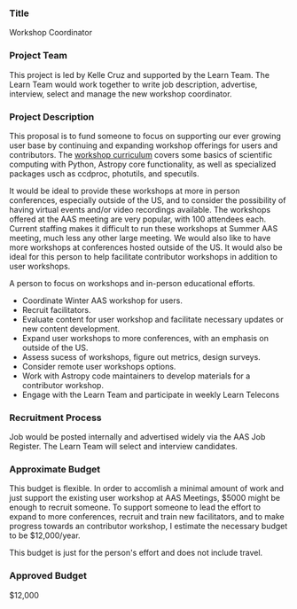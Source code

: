 ### Title
Workshop Coordinator

### Project Team
This project is led by Kelle Cruz and supported by the Learn Team. The Learn Team would work together to write job description, advertise, interview, select and manage the new workshop coordinator.

### Project Description
This proposal is to fund someone to focus on supporting our ever growing user base by continuing and expanding workshop offerings for users and contributors. The [workshop curriculum](https://github.com/astropy/astropy-workshop) covers some basics of scientific computing with Python, Astropy core functionality, as well as specialized packages usch as ccdproc, photutils, and specutils. 

It would be ideal to provide these workshops at more in person conferences, especially outside of the US, and to consider the possibility of having virtual events and/or video recordings available.
The workshops offered at the AAS meeting are very popular, with 100 attendees each. Current staffing makes it difficult to run these workshops at Summer AAS meeting, much less any other large meeting. We would also like to have more workshops at conferences hosted outside of the US. It would also be ideal for this person to help facilitate contributor workshops in addition to user workshops.

A person to focus on workshops and in-person educational efforts. 
- Coordinate Winter AAS workshop for users.
- Recruit facilitators.
- Evaluate content for user workshop and facilitate necessary updates or new content development.
- Expand user workshops to more conferences, with an emphasis on outside of the US.
- Assess sucess of workshops, figure out metrics, design surveys.
- Consider remote user workshops options.
- Work with Astropy code maintainers to develop materials for a contributor workshop.
- Engage with the Learn Team and participate in weekly Learn Telecons

### Recruitment Process
Job would be posted internally and advertised widely via the AAS Job Register. The Learn Team will select and interview candidates.

### Approximate Budget
This budget is flexible. In order to accomlish a minimal amount of work and just support the existing user workshop at AAS Meetings, $5000 might be enough to recruit someone. To support someone to lead the effort to expand to more conferences, recruit and train new facilitators, and to make progress towards an contributor workshop, I estimate the necessary budget to be $12,000/year.

This budget is just for the person's effort and does not include travel.

### Approved Budget
$12,000
